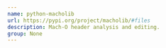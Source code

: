 ```yaml
---
name: python-macholib
url: https://pypi.org/project/macholib/#files
description: Mach-O header analysis and editing.
group: None
---
```

